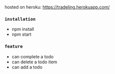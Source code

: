 hosted on heroku: https://tradeling.herokuapp.com/
### `installation`
- npm install
- npm start

### `feature`
- can complete a todo
- can delete a todo item
- can add a todo